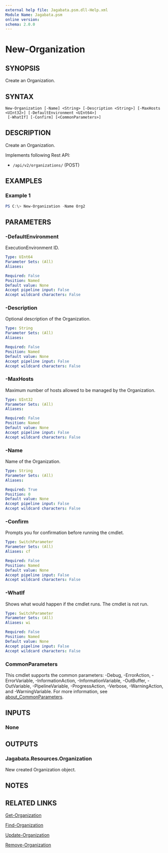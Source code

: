```yaml
---
external help file: Jagabata.psm.dll-Help.xml
Module Name: Jagabata.psm
online version:
schema: 2.0.0
---
```


# New-Organization

## SYNOPSIS
Create an Organization.

## SYNTAX

```
New-Organization [-Name] <String> [-Description <String>] [-MaxHosts <UInt32>] [-DefaultEnvironment <UInt64>]
 [-WhatIf] [-Confirm] [<CommonParameters>]
```

## DESCRIPTION
Create an Organization.

Implements following Rest API:  
- `/api/v2/organizations/` (POST)

## EXAMPLES

### Example 1
```powershell
PS C:\> New-Organization -Name Org2
```

## PARAMETERS

### -DefaultEnvironment
ExecutionEnvironment ID.

```yaml
Type: UInt64
Parameter Sets: (All)
Aliases:

Required: False
Position: Named
Default value: None
Accept pipeline input: False
Accept wildcard characters: False
```

### -Description
Optional description of the Organization.

```yaml
Type: String
Parameter Sets: (All)
Aliases:

Required: False
Position: Named
Default value: None
Accept pipeline input: False
Accept wildcard characters: False
```

### -MaxHosts
Maximum number of hosts allowed to be managed by the Organization.

```yaml
Type: UInt32
Parameter Sets: (All)
Aliases:

Required: False
Position: Named
Default value: None
Accept pipeline input: False
Accept wildcard characters: False
```

### -Name
Name of the Organization.

```yaml
Type: String
Parameter Sets: (All)
Aliases:

Required: True
Position: 0
Default value: None
Accept pipeline input: False
Accept wildcard characters: False
```

### -Confirm
Prompts you for confirmation before running the cmdlet.

```yaml
Type: SwitchParameter
Parameter Sets: (All)
Aliases: cf

Required: False
Position: Named
Default value: None
Accept pipeline input: False
Accept wildcard characters: False
```

### -WhatIf
Shows what would happen if the cmdlet runs. The cmdlet is not run.

```yaml
Type: SwitchParameter
Parameter Sets: (All)
Aliases: wi

Required: False
Position: Named
Default value: None
Accept pipeline input: False
Accept wildcard characters: False
```

### CommonParameters
This cmdlet supports the common parameters: -Debug, -ErrorAction, -ErrorVariable, -InformationAction, -InformationVariable, -OutBuffer, -OutVariable, -PipelineVariable, -ProgressAction, -Verbose, -WarningAction, and -WarningVariable. For more information, see [about_CommonParameters](http://go.microsoft.com/fwlink/?LinkID=113216).

## INPUTS

### None
## OUTPUTS

### Jagabata.Resources.Organization
New created Organization object.

## NOTES

## RELATED LINKS

[Get-Organization](Get-Organization.md)

[Find-Organization](Find-Organization.md)

[Update-Organization](Update-Organization.md)

[Remove-Organization](Remove-Organization.md)
